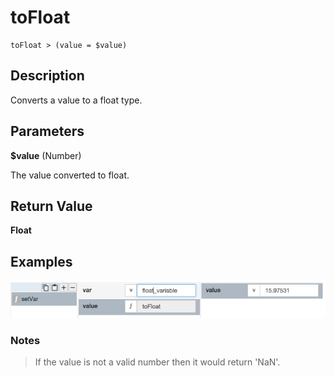 # toFloat

	toFloat > (value = $value)

## Description

Converts a value to a float type.

## Parameters

**$value** (Number)

The value converted to float.

## Return Value

**Float**

## Examples

![](toFloat.png?raw=true)

### Notes
> If the value is not a valid number then it would return 'NaN'.
